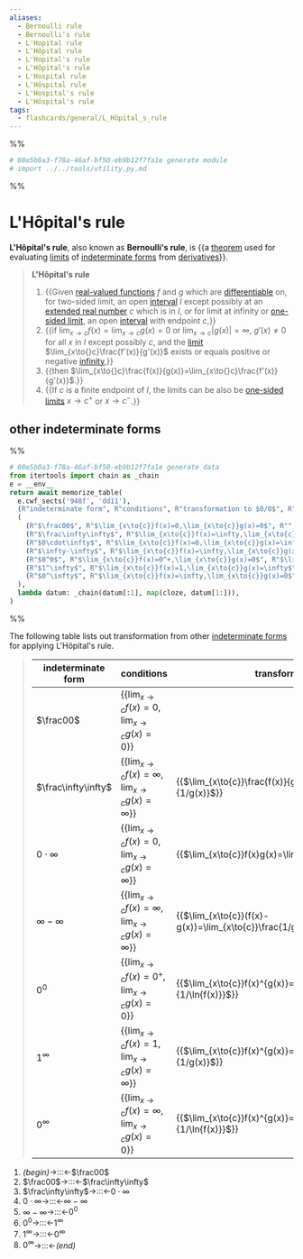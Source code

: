 ```yaml
---
aliases:
  - Bernoulli rule
  - Bernoulli's rule
  - L'Hopital rule
  - L'Hôpital rule
  - L'Hopital's rule
  - L'Hôpital's rule
  - L'Hospital rule
  - L'Hôspital rule
  - L'Hospital's rule
  - L'Hôspital's rule
tags:
  - flashcards/general/L_Hôpital_s_rule
---
```


%%
```Python
# 08e5b0a3-f78a-46af-bf50-eb9b12f7fa1e generate module
# import ../../tools/utility.py.md
```
%%

# L'Hôpital's rule

__L'Hôpital's rule__, also known as __Bernoulli's rule__, is {{a [theorem](theorem.md) used for evaluating [limits](limit%20of%20a%20function.md) of [indeterminate forms](indeterminate%20form.md) from [derivatives](derivative.md)}}.

> __L'Hôpital's rule__
>
> 1. {{Given [real-valued functions](real-valued%20function.md) $f$ and $g$ which are [differentiable](differentiable%20function.md) on, for two-sided limit, an open [interval](interval%20(mathematics).md) $I$ except possibly at an [extended real number](extended%20real%20number%20line.md) $c$ which is in $I$, or for limit at infinity or [one-sided limit](one-sided%20limit.md), an open [interval](interval%20(mathematics).md) with endpoint $c$,}}
> 2. {{if $\lim_{x\to{}c}f(x)=\lim_{x\to{}c}g(x)=0$ or $\lim_{x\to{}c}\lvert{g(x)}\rvert=\infty$, $g'(x)\ne0$ for all $x$ in $I$ except possibly $c$, and the [limit](limit%20of%20a%20functino.md) $\lim_{x\to{}c}\frac{f'(x)}{g'(x)}$ exists or equals positive or negative [infinity](infinity.md),}}
> 3. {{then $\lim_{x\to{}c}\frac{f(x)}{g(x)}=\lim_{x\to{}c}\frac{f'(x)}{g'(x)}$.}}
> 4. {{If $c$ is a finite endpoint of $I$, the limits can be also be [one-sided limits](one-sided%20limit.md) $x\to{}c^+$ or $x\to{}c^-$.}}

## other indeterminate forms

%%
```Python
# 08e5b0a3-f78a-46af-bf50-eb9b12f7fa1e generate data
from itertools import chain as _chain
e = __env__
return await memorize_table(
  e.cwf_sects('948f', 'dd11'),
  (R"indeterminate form", R"conditions", R"transformation to $0/0$", R"transformation to $\infty/\infty$",),
  (
    (R"$\frac00$", R"$\lim_{x\to{c}}f(x)=0,\lim_{x\to{c}}g(x)=0$", R"", R"$\lim_{x\to{c}}\frac{f(x)}{g(x)}=\lim_{x\to{c}}\frac{1/f(x)}{1/g(x)}$",),
    (R"$\frac\infty\infty$", R"$\lim_{x\to{c}}f(x)=\infty,\lim_{x\to{c}}g(x)=\infty$", R"$\lim_{x\to{c}}\frac{f(x)}{g(x)}=\lim_{x\to{c}}\frac{1/f(x)}{1/g(x)}$",),
    (R"$0\cdot\infty$", R"$\lim_{x\to{c}}f(x)=0,\lim_{x\to{c}}g(x)=\infty$", R"$\lim_{x\to{c}}f(x)g(x)=\lim_{x\to{c}}\frac{f(x)}{1/g(x)}$", R"$\lim_{x\to{c}}f(x)g(x)=\lim_{x\to{c}}\frac{g(x)}{1/f(x)}$",),
    (R"$\infty-\infty$", R"$\lim_{x\to{c}}f(x)=\infty,\lim_{x\to{c}}g(x)=\infty$", R"$\lim_{x\to{c}}(f(x)-g(x))=\lim_{x\to{c}}\frac{1/g(x)-1/f(x)}{1/(f(x)g(x))}$", R"$\lim_{x\to{c}}(f(x)-g(x))=\ln\lim_{x\to{c}}\frac{e^{f(x)}}{e^{g(x)}}$",),
    (R"$0^0$", R"$\lim_{x\to{c}}f(x)=0^+,\lim_{x\to{c}}g(x)=0$", R"$\lim_{x\to{c}}f(x)^{g(x)}=\exp\lim_{x\to{c}}\frac{g(x)}{1/\ln{f(x)}}$", R"$\lim_{x\to{c}}f(x)^{g(x)}=\exp\lim_{x\to{c}}\frac{\ln{f(x)}}{1/g(x)}$",),
    (R"$1^\infty$", R"$\lim_{x\to{c}}f(x)=1,\lim_{x\to{c}}g(x)=\infty$", R"$\lim_{x\to{c}}f(x)^{g(x)}=\exp\lim_{x\to{c}}\frac{\ln{f(x)}}{1/g(x)}$", R"$\lim_{x\to{c}}f(x)^{g(x)}=\exp\lim_{x\to{c}}\frac{g(x)}{1/\ln{f(x)}}$"),
    (R"$0^\infty$", R"$\lim_{x\to{c}}f(x)=\infty,\lim_{x\to{c}}g(x)=0$", R"$\lim_{x\to{c}}f(x)^{g(x)}=\exp\lim_{x\to{c}}\frac{g(x)}{1/\ln{f(x)}}$", R"$\lim_{x\to{c}}f(x)^{g(x)}=\exp\lim_{x\to{c}}\frac{\ln{f(x)}}{1/g(x)}$",),
  ),
  lambda datum: _chain(datum[:1], map(cloze, datum[1:])),
)
```
%%

The following table lists out transformation from other [indeterminate forms](indeterminate%20form.md) for applying L'Hôpital's rule.

<!--08e5b0a3-f78a-46af-bf50-eb9b12f7fa1e generate section="948f"--><!-- The following content is generated at 2023-11-21T12:20:21.642389+08:00. Any edits will be overridden! -->

> | indeterminate form | conditions | transformation to $0/0$ | transformation to $\infty/\infty$ |
> |-|-|-|-|
> | $\frac00$ | {{$\lim_{x\to{c}}f(x)=0,\lim_{x\to{c}}g(x)=0$}} |  | {{$\lim_{x\to{c}}\frac{f(x)}{g(x)}=\lim_{x\to{c}}\frac{1/f(x)}{1/g(x)}$}} |
> | $\frac\infty\infty$ | {{$\lim_{x\to{c}}f(x)=\infty,\lim_{x\to{c}}g(x)=\infty$}} | {{$\lim_{x\to{c}}\frac{f(x)}{g(x)}=\lim_{x\to{c}}\frac{1/f(x)}{1/g(x)}$}} |
> | $0\cdot\infty$ | {{$\lim_{x\to{c}}f(x)=0,\lim_{x\to{c}}g(x)=\infty$}} | {{$\lim_{x\to{c}}f(x)g(x)=\lim_{x\to{c}}\frac{f(x)}{1/g(x)}$}} | {{$\lim_{x\to{c}}f(x)g(x)=\lim_{x\to{c}}\frac{g(x)}{1/f(x)}$}} |
> | $\infty-\infty$ | {{$\lim_{x\to{c}}f(x)=\infty,\lim_{x\to{c}}g(x)=\infty$}} | {{$\lim_{x\to{c}}(f(x)-g(x))=\lim_{x\to{c}}\frac{1/g(x)-1/f(x)}{1/(f(x)g(x))}$}} | {{$\lim_{x\to{c}}(f(x)-g(x))=\ln\lim_{x\to{c}}\frac{e^{f(x)}}{e^{g(x)}}$}} |
> | $0^0$ | {{$\lim_{x\to{c}}f(x)=0^+,\lim_{x\to{c}}g(x)=0$}} | {{$\lim_{x\to{c}}f(x)^{g(x)}=\exp\lim_{x\to{c}}\frac{g(x)}{1/\ln{f(x)}}$}} | {{$\lim_{x\to{c}}f(x)^{g(x)}=\exp\lim_{x\to{c}}\frac{\ln{f(x)}}{1/g(x)}$}} |
> | $1^\infty$ | {{$\lim_{x\to{c}}f(x)=1,\lim_{x\to{c}}g(x)=\infty$}} | {{$\lim_{x\to{c}}f(x)^{g(x)}=\exp\lim_{x\to{c}}\frac{\ln{f(x)}}{1/g(x)}$}} | {{$\lim_{x\to{c}}f(x)^{g(x)}=\exp\lim_{x\to{c}}\frac{g(x)}{1/\ln{f(x)}}$}} |
> | $0^\infty$ | {{$\lim_{x\to{c}}f(x)=\infty,\lim_{x\to{c}}g(x)=0$}} | {{$\lim_{x\to{c}}f(x)^{g(x)}=\exp\lim_{x\to{c}}\frac{g(x)}{1/\ln{f(x)}}$}} | {{$\lim_{x\to{c}}f(x)^{g(x)}=\exp\lim_{x\to{c}}\frac{\ln{f(x)}}{1/g(x)}$}} |

<!--/08e5b0a3-f78a-46af-bf50-eb9b12f7fa1e-->

<!--08e5b0a3-f78a-46af-bf50-eb9b12f7fa1e generate section="dd11"--><!-- The following content is generated at 2023-11-21T12:18:49.583160+08:00. Any edits will be overridden! -->

1. _(begin)_→:::←$\frac00$
2. $\frac00$→:::←$\frac\infty\infty$
3. $\frac\infty\infty$→:::←$0\cdot\infty$
4. $0\cdot\infty$→:::←$\infty-\infty$
5. $\infty-\infty$→:::←$0^0$
6. $0^0$→:::←$1^\infty$
7. $1^\infty$→:::←$0^\infty$
8. $0^\infty$→:::←_(end)_

<!--/08e5b0a3-f78a-46af-bf50-eb9b12f7fa1e-->
